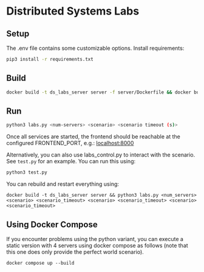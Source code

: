 # Distributed Systems Labs

## Setup

The .env file contains some customizable options.
Install requirements:

```bash
pip3 install -r requirements.txt
```

## Build

```bash
docker build -t ds_labs_server server -f server/Dockerfile && docker build -t ds_labs_frontend frontend -f frontend/Dockerfile
```

## Run

```bash
python3 labs.py <num-servers> <scenario> <scenario timeout (s)>
```

Once all services are started, the frontend should be reachable at the configured FRONTEND_PORT, e.g.: [localhost:8000](http://localhost:8000)

Alternatively, you can also use labs_control.py to interact with the scenario. See `test.py` for an example. You can run this using:

```bash
python3 test.py
```




You can rebuild and restart everything using:

```commandline
docker build -t ds_labs_server server && python3 labs.py <num_servers> <scenario> <scenario_timeout> <scenario> <scenario_timeout> <scenario> <scenario_timeout>
```

## Using Docker Compose

If you encounter problems using the python variant, you can execute a static version with 4 servers using docker compose as
follows (note that this one does only provide the perfect world scenario).

```commandline
docker compose up --build
```